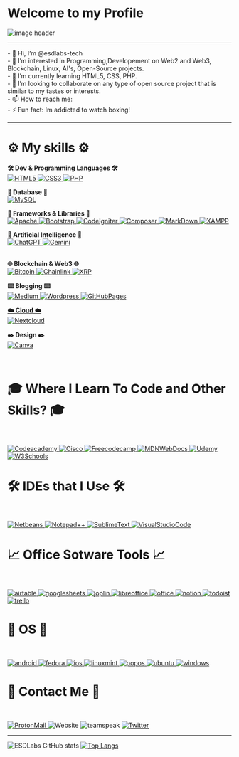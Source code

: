 <h1>Welcome to my Profile</h1>
<img alt="image header" src="https://i.imgur.com/LbPpdND.png"/> 
<hr>
- 👋 Hi, I’m @esdlabs-tech
<br>
- 👀 I’m interested in Programming,Developement on Web2 and Web3, Blockchain, Linux, AI's, Open-Source projects.
<br>
- 🌱 I’m currently learning HTML5, CSS, PHP.
<br>
- 💞️ I’m looking to collaborate on any type of open source project that is similar to my tastes or interests.
<br>
- 📫 How to reach me:
<br>
- ⚡ Fun fact: Im addicted to watch boxing!




<hr>
<h1> ⚙️ My skills ⚙️</h1>

<strong>🛠️ Dev & Programming Languages 🛠️</strong> <br>
<a href="https://html.spec.whatwg.org/multipage/" target="_blank">
![HTML5](https://img.shields.io/badge/html5%20-%23E34F26.svg?&style=for-the-badge&logo=html5&logoColor=white)
</a>
<a href="https://www.w3.org/Style/CSS/" target="_blank">
![CSS3](https://img.shields.io/badge/css3%20-%231572B6.svg?&style=for-the-badge&logo=css3&logoColor=white)
</a>
<a href="https://www.php.net/" target="_blank">
![PHP](https://img.shields.io/badge/PHP-777BB4?style=for-the-badge&logo=php&logoColor=white)
</a>
<br>

<strong>📖 Database 📖</strong> <br>
<a href="https://www.mysql.com/" target="_blank">
![MySQL](https://img.shields.io/badge/mysql-%2300f.svg?&style=for-the-badge&logo=mysql&logoColor=white&color=3280ad)
</a>
<br>

<strong>📔 Frameworks & Libraries 📔</strong> <br>
<a href="https://apache.org/" target="_blank">
![Apache](https://img.shields.io/badge/Apache-D22128?style=for-the-badge&logo=Apache&logoColor=white)
</a>
<a href="https://getbootstrap.com/" target="_blank">
![Bootstrap](https://img.shields.io/badge/Bootstrap-563D7C?style=for-the-badge&logo=bootstrap&logoColor=white)
</a>
<a href="https://codeigniter.com/" target="_blank">
![CodeIgniter](https://img.shields.io/badge/Codeigniter-EF4223?style=for-the-badge&logo=codeigniter&logoColor=white)
</a>
<a href="https://getcomposer.org/" target="_blank">
![Composer](https://img.shields.io/badge/Composer-885630?style=for-the-badge&logo=Composer&logoColor=white)
</a>
<a href="https://en.wikipedia.org/wiki/Markdown" target="_blank">
![MarkDown](https://img.shields.io/badge/Markdown-000000?style=for-the-badge&logo=markdown&logoColor=white)
</a>
<a href="https://www.apachefriends.org/es/index.html" target="_blank">
![XAMPP](	https://img.shields.io/badge/Xampp-F37623?style=for-the-badge&logo=xampp&logoColor=white)
</a>
<br>

<strong>🤖 Artificial Intelligence 🤖</strong> <br>
<a href="https://chat.openai.com/" target="_blank">![ChatGPT](https://img.shields.io/badge/ChatGPT-74aa9c?style=for-the-badge&logo=openai&logoColor=white)
</a>
<a href="https://gemini.google.com/app" target="_blank">
![Gemini](https://img.shields.io/badge/Gemini-8E75B2?style=for-the-badge&logo=googlebard&logoColor=fff)
</a>  
<br>

<strong>🌐 Blockchain & Web3 🌐</strong><br>
<a href="https://bitcoin.org/" target="_blank">
![Bitcoin](https://img.shields.io/badge/Bitcoin-F7931A?logo=bitcoin&logoColor=fff&style=for-the-badge)
</a>
<a href="https://chain.link/" target="_blank">
![Chainlink](https://img.shields.io/badge/chainlink-375BD2?style=for-the-badge&logo=chainlink&logoColor=white)
</a>
<a href="https://learn.xrpl.org/" target="_blank">
![XRP](https://img.shields.io/badge/Xrp-black?style=for-the-badge&logo=xrp&logoColor=white)
</a>
<br>


<strong>⌨️ Blogging ⌨️</strong><br>
<a href="https://medium.com/" target="_blank">
![Medium](https://img.shields.io/badge/Medium-12100E?style=for-the-badge&logo=medium&logoColor=white)
</a>
<a href="https://wordpress.org/" target="_blank">
![Wordpress](https://img.shields.io/badge/Wordpress-21759B?style=for-the-badge&logo=wordpress&logoColor=white)
</a>
<a href="https://pages.github.com/" target="_blank">
![GitHubPages](https://img.shields.io/badge/GitHub%20Pages-222222?style=for-the-badge&logo=GitHub%20Pages&logoColor=white)
<br>


<strong>☁️ Cloud ☁️</strong><br>
<a href="https://nextcloud.com/" target="_blank">
![Nextcloud](https://img.shields.io/badge/Nextcloud-0082C9?style=for-the-badge&logo=Nextcloud&logoColor=white)
</a>
<br>


<strong>✒️ Design ✒️</strong><br>
<a href="https://www.canva.com/" target="_blank">
![Canva](https://img.shields.io/badge/Canva-%2300C4CC.svg?&style=for-the-badge&logo=Canva&logoColor=white)
</a>



<br>

<h1>🎓 Where I Learn To Code and Other Skills? 🎓</h1><br>

<a href="https://www.codecademy.com/" target="_blank">![Codeacademy](https://img.shields.io/badge/Codecademy-FFF0E5?style=for-the-badge&logo=codecademy&logoColor=303347)
</a>
<a href="https://skillsforall.com/" target="_blank">
![Cisco](https://img.shields.io/badge/CISCO-1BA0D7?style=for-the-badge&logo=cisco&logoColor=white)
</a>
<a href="https://www.freecodecamp.org/" target="_blank">
![Freecodecamp](https://img.shields.io/badge/freecodecamp-27273D?style=for-the-badge&logo=freecodecamp&logoColor=white)
</a>
<a href="https://developer.mozilla.org/en-US/" target="_blank">
![MDNWebDocs](https://img.shields.io/badge/MDN_Web_Docs-black?style=for-the-badge&logo=mdnwebdocs&logoColor=white)
</a>
<a href="https://www.udemy.com/" target="_blank">
![Udemy](https://img.shields.io/badge/Udemy-EC5252?style=for-the-badge&logo=Udemy&logoColor=white)
</a>
<a href="https://www.w3schools.com/" target="_blank">
![W3Schools](https://img.shields.io/badge/W3Schools-04AA6D?style=for-the-badge&logo=W3Schools&logoColor=white)
</a>
<br>

<h1>🛠️ IDEs that I Use 🛠️</h1><br>

<a href="https://netbeans.apache.org/front/main/index.html" target="_blank">![Netbeans](https://img.shields.io/badge/apache%20netbeans-1B6AC6?style=for-the-badge&logo=apache%20netbeans%20IDE&logoColor=white)
</a>
<a href="https://notepad-plus-plus.org/" target="_blank">
![Notepad++](https://img.shields.io/badge/Notepad++-90E59A.svg?style=for-the-badge&logo=notepad%2B%2B&logoColor=black)
  </a>
  <a href="https://www.sublimetext.com/" target="_blank">
![SublimeText](https://img.shields.io/badge/sublime_text-%23575757.svg?&style=for-the-badge&logo=sublime-text&logoColor=important)
</a>
<a href="https://code.visualstudio.com/" target="_blank">
![VisualStudioCode](https://img.shields.io/badge/VSCode-0078D4?style=for-the-badge&logo=visual%20studio%20code&logoColor=white)
</a>
<br>

<h1>📈 Office Sotware Tools 📈</h1><br>

<a href="https://www.airtable.com/" target="_blank">![airtable](https://img.shields.io/badge/Airtable-18BFFF?style=for-the-badge&logo=Airtable&logoColor=white)
</a>
<a href="https://www.google.com/sheets/about/" target="_blank">
![googlesheets](https://img.shields.io/badge/Google%20Sheets-34A853?style=for-the-badge&logo=google-sheets&logoColor=white)
</a>
<a href="https://joplinapp.org/" target="_blank">
![joplin](https://img.shields.io/badge/Joplin-1071D3?style=for-the-badge&logo=joplin&logoColor=white)
</a>
<a href="https://libreoffice.org/" target="_blank">
![libreoffice](https://img.shields.io/badge/LibreOffice-18A303?style=for-the-badge&logo=LibreOffice&logoColor=white)
</a>
<a href="https://www.office.com/" target="_blank">
![office](https://img.shields.io/badge/Microsoft_Office-D83B01?style=for-the-badge&logo=microsoft-office&logoColor=white)
</a>
<a href="https://www.notion.so/" target="_blank">
![notion](https://img.shields.io/badge/Notion-000000?style=for-the-badge&logo=notion&logoColor=white)
</a>
<a href="https://todoist.com/" target="_blank">
![todoist](https://img.shields.io/badge/Todoist-E44332?style=for-the-badge&logo=todoist&logoColor=white)
</a>
<a href="https://trello.com/" target="_blank">
![trello](https://img.shields.io/badge/Trello-0052CC?style=for-the-badge&logo=trello&logoColor=white)
</a>


<h1>📀 OS 📀</h1><br>

<a href="https://www.android.com/" target="_blank">![android](https://img.shields.io/badge/Android-3DDC84?style=for-the-badge&logo=android&logoColor=white)
</a>
<a href="https://fedoraproject.org/" target="_blank">
![fedora](https://img.shields.io/badge/Fedora-51A2DA?style=for-the-badge&logo=fedora&logoColor=white)
</a>
<a href="https://apple.com" target="_blank">
![ios](https://img.shields.io/badge/iOS-000000?style=for-the-badge&logo=ios&logoColor=white)
</a>
<a href="https://www.linuxmint.com/" target="_blank">
![linuxmint](https://img.shields.io/badge/Linux_Mint-87CF3E?style=for-the-badge&logo=linux-mint&logoColor=white)
</a>
<a href="https://pop.system76.com/" target="_blank">
![popos](https://img.shields.io/badge/Pop!_OS-48B9C7?style=for-the-badge&logo=Pop!_OS&logoColor=white)
</a>
<a href="https://ubuntu.com/" target="_blank">
![ubuntu](https://img.shields.io/badge/Ubuntu-E95420?style=for-the-badge&logo=ubuntu&logoColor=white)
</a>
<a href="https://www.microsoft.com/en-us/windows/?r=1" target="_blank">
![windows](https://img.shields.io/badge/Windows-0078D6?style=for-the-badge&logo=windows&logoColor=white)
</a>



<h1>📩 Contact Me 📩</h1><br>

<a href="mailto:esdlabs@proton.me">![ProtonMail](https://img.shields.io/badge/ProtonMail-8B89CC?style=for-the-badge&logo=protonmail&logoColor=white)
</a>
![Website](https://img.shields.io/badge/website-000000?style=for-the-badge&logo=About.me&logoColor=white)
![teamspeak](https://img.shields.io/badge/TeamSpeak-2580C3?style=for-the-badge&logo=teamspeak&logoColor=white)
<a href="https://twitter.com/dev_edus" target="_blank">
![Twitter](https://img.shields.io/badge/X-000000?style=for-the-badge&logo=x&logoColor=white)
</a>

<hr>

![ESDLabs GitHub stats](https://github-readme-stats.vercel.app/api?username=esdlabs-tech&show_icons=true&theme=blue_navy)
[![Top Langs](https://github-readme-stats.vercel.app/api/top-langs/?username=esdlabs-tech&layout=compact)](https://github.com/esdlabs-tech/github-readme-stats)


<!---
EduardoSLDev/EduardoSLDev is a ✨ special ✨ repository because its `README.md` (this file) appears on your GitHub profile.
You can click the Preview link to take a look at your changes.
--->
